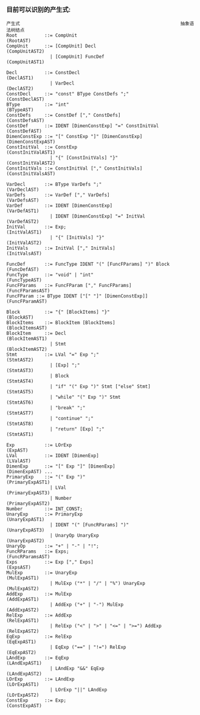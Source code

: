 ### 目前可以识别的产生式:
    产生式                                                           抽象语法树结点
    Root          ::= CompUnit                                      (RootAST)
    CompUnit      ::= [CompUnit] Decl                               (CompUnitAST2)
                    | [CompUnit] FuncDef                            (CompUnitAST1)

    Decl          ::= ConstDecl                                     (DeclAST1)
                    | VarDecl                                       (DeclAST2)
    ConstDecl     ::= "const" BType ConstDefs ";"                   (ConstDeclAST)
    BType         ::= "int"                                         (BTypeAST)
    ConstDefs     ::= ConstDef ["," ConstDefs]                      (ConstDefsAST)
    ConstDef      ::= IDENT [DimenConstExp] "=" ConstInitVal        (ConstDefAST)
    DimenConstExp ::= "[" ConstExp "]" [DimenConstExp]              (DimenConstExpAST)
    ConstInitVal  ::= ConstExp                                      (ConstInitValAST1)
                    | "{" [ConstInitVals] "}"                       (ConstInitValAST2)
    ConstInitVals ::= ConstInitVal ["," ConstInitVals]              (ConstInitValsAST)
    
    VarDecl       ::= BType VarDefs ";"                             (VarDeclAST)
    VarDefs       ::= VarDef ["," VarDefs]                          (VarDefsAST)
    VarDef        ::= IDENT [DimenConstExp]                         (VarDefAST1)
                    | IDENT [DimenConstExp] "=" InitVal             (VarDefAST2)
    InitVal       ::= Exp;                                          (InitValAST1)
                    | "{" [InitVals] "}"                            (InitValAST2)
    InitVals      ::= InitVal ["," InitVals]                        (InitValsAST)

    FuncDef       ::= FuncType IDENT "(" [FuncFParams] ")" Block    (FuncDefAST)
    FuncType      ::= "void" | "int"                                (FuncTypeAST)
    FuncFParams   ::= FuncFParam ["," FuncFParams]                  (FuncFParamsAST)
    FuncFParam ::= BType IDENT ["[" "]" [DimenConstExp]]            (FuncFParamAST)

    Block         ::= "{" [BlockItems] "}"                          (BlockAST)
    BlockItems    ::= BlockItem [BlockItems]                        (BlockItemsAST)
    BlockItem     ::= Decl                                          (BlockItemAST1) 
                    | Stmt                                          (BlockItemAST2)
    Stmt          ::= LVal "=" Exp ";"                              (StmtAST2)
                    | [Exp] ";"                                     (StmtAST3)
                    | Block                                         (StmtAST4)
                    | "if" "(" Exp ")" Stmt ["else" Stmt]           (StmtAST5)
                    | "while" "(" Exp ")" Stmt                      (StmtAST6)
                    | "break" ";"                                   (StmtAST7)
                    | "continue" ";"                                (StmtAST8)
                    | "return" [Exp] ";"                            (StmtAST1)

    Exp           ::= LOrExp                                        (ExpAST)
    LVal          ::= IDENT [DimenExp]                              (LValAST)
    DimenExp      ::= "[" Exp "]" [DimenExp]                          (DimenExpAST) ...
    PrimaryExp    ::= "(" Exp ")"                                   (PrimaryExpAST1)
                    | LVal                                          (PrimaryExpAST3)
                    | Number                                        (PrimaryExpAST2)
    Number        ::= INT_CONST;
    UnaryExp      ::= PrimaryExp                                    (UnaryExpAST1)
                    | IDENT "(" [FuncRParams] ")"                   (UnaryExpAST3)
                    | UnaryOp UnaryExp                              (UnaryExpAST2)
    UnaryOp       ::= "+" | "-" | "!";
    FuncRParams   ::= Exps;                                         (FuncRParamsAST)
    Exps          ::= Exp ["," Exps]                                (ExpsAST)
    MulExp        ::= UnaryExp                                      (MulExpAST1)
                    | MulExp ("*" | "/" | "%") UnaryExp             (MulExpAST2)
    AddExp        ::= MulExp                                        (AddExpAST1)
                    | AddExp ("+" | "-") MulExp                     (AddExpAST2)
    RelExp        ::= AddExp                                        (RelExpAST1) 
                    | RelExp ("<" | ">" | "<=" | ">=") AddExp       (RelExpAST2)
    EqExp         ::= RelExp                                        (EqExpAST1) 
                    | EqExp ("==" | "!=") RelExp                    (EqExpAST2)
    LAndExp       ::= EqExp                                         (LAndExpAST1) 
                    | LAndExp "&&" EqExp                            (LAndExpAST2)
    LOrExp        ::= LAndExp                                       (LOrExpAST1)
                    | LOrExp "||" LAndExp                           (LOrExpAST2)
    ConstExp      ::= Exp;                                          (ConstExpAST)
